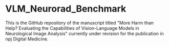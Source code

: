 # VLM_Neurorad_Benchmark
This is the GitHub repository of the manuscript titled "More Harm than Help? Evaluating the Capabilities of Vision-Language Models in Neurological Image Analysis" currently under revision for the publication in npj Digital Medicine.  
